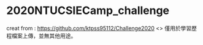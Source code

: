 # 2020NTUCSIECamp_challenge
creat from : https://github.com/ktpss95112/Challenge2020 
<>
僅用於學習歷程檔案上傳，並無其他用途。
